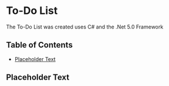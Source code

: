 # To-Do List

The To-Do List was created uses C# and the .Net 5.0 Framework

## Table of Contents
* [Placeholder Text](#placeholder-text)



## Placeholder Text

<Text Goes Here>
